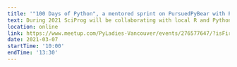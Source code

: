 ```yaml
---
title: '"100 Days of Python", a mentored sprint on PursuedPyBear with Piper Thunstrom &  Jamie Bliss'
text: During 2021 SciProg will be collaborating with local R and Python meet ups to bring talks, coding events and mentored sprints to the community. If you are new to mentored sprints, here is a video from its founder Tania Allard, PhD https://developerrelations.com/dev-rel/mentored-sprints-for-diverse-beginners.
location: online
link: https://www.meetup.com/PyLadies-Vancouver/events/276577647/?isFirstPublish=true
date: 2021-03-07
startTime: '10:00'
endTime: '13:30'
---
```

